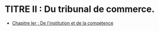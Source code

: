 # TITRE II : Du tribunal de commerce.

- [Chapitre Ier   :  De l'institution et de la compétence](chapitre-ier)

